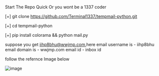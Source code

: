 Start The Repo Quick Or you wont be a 1337 coder

[+] git clone https://github.com/Terminal1337/tempmail-python.git

[+] cd tempmail-python

[+] pip install colorama && python mail.py

suppose you get iihp8bhu@wwjmp.com,here
email username is - iihp8bhu
email domain is - wwjmp.com
email id - inbox id

follow the refernce Image below

![image](https://user-images.githubusercontent.com/95563109/151693650-68a3871a-d5e3-4a05-a381-1b696e84439b.png)
